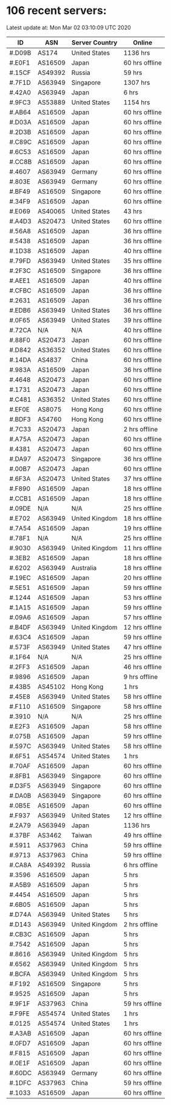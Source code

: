 # 106 recent servers:

Latest update at: Mon Mar 02 03:10:09 UTC 2020

| ID | ASN | Server Country | Online |
| -- | --- | -------------- | ------ |
| #.D09B | AS174 | United States | 1136 hrs |
| #.E0F1 | AS16509 | Japan | 60 hrs offline |
| #.15CF | AS49392 | Russia | 59 hrs |
| #.7F1D | AS63949 | Singapore | 1307 hrs |
| #.42A0 | AS63949 | Japan | 6 hrs |
| #.9FC3 | AS53889 | United States | 1154 hrs |
| #.AB64 | AS16509 | Japan | 60 hrs offline |
| #.D03A | AS16509 | Japan | 60 hrs offline |
| #.2D3B | AS16509 | Japan | 60 hrs offline |
| #.C89C | AS16509 | Japan | 60 hrs offline |
| #.6C53 | AS16509 | Japan | 60 hrs offline |
| #.CC8B | AS16509 | Japan | 60 hrs offline |
| #.4607 | AS63949 | Germany | 60 hrs offline |
| #.803E | AS63949 | Germany | 60 hrs offline |
| #.BF49 | AS16509 | Singapore | 60 hrs offline |
| #.34F9 | AS16509 | Japan | 60 hrs offline |
| #.E069 | AS40065 | United States | 43 hrs |
| #.A4D3 | AS20473 | United States | 60 hrs offline |
| #.56A8 | AS16509 | Japan | 36 hrs offline |
| #.5438 | AS16509 | Japan | 36 hrs offline |
| #.1D38 | AS16509 | Japan | 40 hrs offline |
| #.79FD | AS63949 | United States | 35 hrs offline |
| #.2F3C | AS16509 | Singapore | 36 hrs offline |
| #.AEE1 | AS16509 | Japan | 40 hrs offline |
| #.CFBC | AS16509 | Japan | 36 hrs offline |
| #.2631 | AS16509 | Japan | 36 hrs offline |
| #.EDB6 | AS63949 | United States | 36 hrs offline |
| #.0F65 | AS63949 | United States | 39 hrs offline |
| #.72CA | N/A | N/A | 40 hrs offline |
| #.88F0 | AS20473 | Japan | 60 hrs offline |
| #.D842 | AS36352 | United States | 60 hrs offline |
| #.14DA | AS4837 | China | 60 hrs offline |
| #.983A | AS16509 | Japan | 36 hrs offline |
| #.4648 | AS20473 | Japan | 60 hrs offline |
| #.1731 | AS20473 | Japan | 60 hrs offline |
| #.C481 | AS36352 | United States | 60 hrs offline |
| #.EF0E | AS8075 | Hong Kong | 60 hrs offline |
| #.BDF3 | AS4760 | Hong Kong | 60 hrs offline |
| #.7C33 | AS20473 | Japan | 2 hrs offline |
| #.A75A | AS20473 | Japan | 60 hrs offline |
| #.4381 | AS20473 | Japan | 60 hrs offline |
| #.DA97 | AS20473 | Singapore | 36 hrs offline |
| #.00B7 | AS20473 | Japan | 60 hrs offline |
| #.6F3A | AS20473 | United States | 37 hrs offline |
| #.F890 | AS16509 | Japan | 18 hrs offline |
| #.CCB1 | AS16509 | Japan | 18 hrs offline |
| #.09DE | N/A | N/A | 25 hrs offline |
| #.E702 | AS63949 | United Kingdom | 18 hrs offline |
| #.7A54 | AS16509 | Japan | 19 hrs offline |
| #.78F1 | N/A | N/A | 25 hrs offline |
| #.9030 | AS63949 | United Kingdom | 11 hrs offline |
| #.3EB2 | AS16509 | Japan | 18 hrs offline |
| #.6202 | AS63949 | Australia | 18 hrs offline |
| #.19EC | AS16509 | Japan | 20 hrs offline |
| #.5E51 | AS16509 | Japan | 59 hrs offline |
| #.1244 | AS16509 | Japan | 53 hrs offline |
| #.1A15 | AS16509 | Japan | 59 hrs offline |
| #.09A6 | AS16509 | Japan | 57 hrs offline |
| #.B4DF | AS63949 | United Kingdom | 12 hrs offline |
| #.63C4 | AS16509 | Japan | 59 hrs offline |
| #.573F | AS63949 | United States | 47 hrs offline |
| #.1F64 | N/A | N/A | 25 hrs offline |
| #.2FF3 | AS16509 | Japan | 46 hrs offline |
| #.9896 | AS16509 | Japan | 9 hrs offline |
| #.43B5 | AS45102 | Hong Kong | 1 hrs |
| #.45E8 | AS63949 | United States | 58 hrs offline |
| #.F110 | AS16509 | Singapore | 58 hrs offline |
| #.3910 | N/A | N/A | 25 hrs offline |
| #.E2F3 | AS16509 | Japan | 58 hrs offline |
| #.075B | AS16509 | Japan | 59 hrs offline |
| #.597C | AS63949 | United States | 58 hrs offline |
| #.6F51 | AS54574 | United States | 1 hrs |
| #.70AF | AS16509 | Japan | 60 hrs offline |
| #.8FB1 | AS63949 | Singapore | 60 hrs offline |
| #.D3F5 | AS63949 | Singapore | 60 hrs offline |
| #.DA0B | AS63949 | Singapore | 60 hrs offline |
| #.0B5E | AS16509 | Japan | 60 hrs offline |
| #.F937 | AS63949 | United States | 12 hrs offline |
| #.2A79 | AS63949 | Japan | 1136 hrs |
| #.37BF | AS3462 | Taiwan | 49 hrs offline |
| #.5911 | AS37963 | China | 59 hrs offline |
| #.9713 | AS37963 | China | 59 hrs offline |
| #.CA8A | AS49392 | Russia | 6 hrs offline |
| #.3596 | AS16509 | Japan | 5 hrs |
| #.A5B9 | AS16509 | Japan | 5 hrs |
| #.4454 | AS16509 | Japan | 5 hrs |
| #.6B05 | AS16509 | Japan | 5 hrs |
| #.D74A | AS63949 | United States | 5 hrs |
| #.D143 | AS63949 | United Kingdom | 2 hrs offline |
| #.CB3C | AS16509 | Japan | 5 hrs |
| #.7542 | AS16509 | Japan | 5 hrs |
| #.8616 | AS63949 | United Kingdom | 5 hrs |
| #.6562 | AS63949 | United Kingdom | 5 hrs |
| #.BCFA | AS63949 | United Kingdom | 5 hrs |
| #.F192 | AS16509 | Singapore | 5 hrs |
| #.9525 | AS16509 | Japan | 5 hrs |
| #.9F1F | AS37963 | China | 59 hrs offline |
| #.F9FE | AS54574 | United States | 1 hrs |
| #.0125 | AS54574 | United States | 1 hrs |
| #.A3AB | AS16509 | Japan | 60 hrs offline |
| #.0FD7 | AS16509 | Japan | 60 hrs offline |
| #.F815 | AS16509 | Japan | 60 hrs offline |
| #.0E1F | AS16509 | Japan | 60 hrs offline |
| #.60DC | AS63949 | Germany | 60 hrs offline |
| #.1DFC | AS37963 | China | 59 hrs offline |
| #.1033 | AS16509 | Japan | 60 hrs offline |


